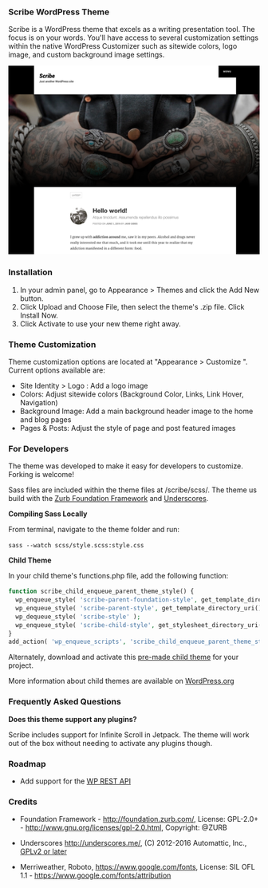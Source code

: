 ### Scribe WordPress Theme

Scribe is a WordPress theme that excels as a writing presentation tool. The focus is on your words. You'll have access to several customization settings within the native WordPress Customizer such as sitewide colors, logo image, and custom background image settings.

![preview](screenshot.png)

### Installation

1. In your admin panel, go to Appearance > Themes and click the Add New button.
2. Click Upload and Choose File, then select the theme's .zip file. Click Install Now.
3. Click Activate to use your new theme right away.

### Theme Customization

Theme customization options are located at "Appearance > Customize ". Current options available are:

* Site Identity > Logo : Add a logo image
* Colors: Adjust sitewide colors (Background Color, Links, Link Hover, Navigation)
* Background Image: Add a main background header image to the home and blog pages
* Pages & Posts: Adjust the style of page and post featured images

### For Developers

The theme was developed to make it easy for developers to customize. Forking is welcome!

Sass files are included within the theme files at /scribe/scss/. The theme us build with the [Zurb Foundation Framework](http://foundation.zurb.com) and [Underscores](http://underscores.me).

**Compiling Sass Locally**

From terminal, navigate to the theme folder and run:

`sass --watch scss/style.scss:style.css`

**Child Theme**

In your child theme's functions.php file, add the following function:

```php
function scribe_child_enqueue_parent_theme_style() {
  wp_enqueue_style( 'scribe-parent-foundation-style', get_template_directory_uri().'/vendor/foundation/foundation.css' );
  wp_enqueue_style( 'scribe-parent-style', get_template_directory_uri().'/style.css' );
  wp_dequeue_style( 'scribe-style' );
  wp_enqueue_style( 'scribe-child-style', get_stylesheet_directory_uri().'/style.css' );
}
add_action( 'wp_enqueue_scripts', 'scribe_child_enqueue_parent_theme_style', 99 );
```

Alternately, download and activate this [pre-made child theme](https://github.com/jamigibbs/scribe-child) for your project.

More information about child themes are available on [WordPress.org](https://codex.wordpress.org/Child_Themes)

### Frequently Asked Questions

**Does this theme support any plugins?**

Scribe includes support for Infinite Scroll in Jetpack. The theme will work out of the box without needing to activate any plugins though.

### Roadmap

* Add support for the [WP REST API](http://v2.wp-api.org/)


### Credits

* Foundation Framework - ​http://foundation.zurb.com/, License: GPL-2.0+ - http://www.gnu.org/licenses/gpl-2.0.html, Copyright: @ZURB

* Underscores http://underscores.me/, (C) 2012-2016 Automattic, Inc., [GPLv2 or later](https://www.gnu.org/licenses/gpl-2.0.html)

* Merriweather, Roboto, https://www.google.com/fonts, License: SIL OFL 1.1 - https://www.google.com/fonts/attribution
